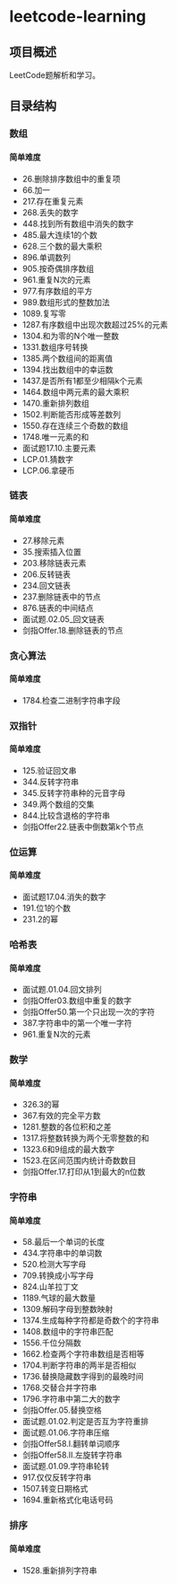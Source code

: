 # leetcode-learning

## 项目概述

LeetCode题解析和学习。

## 目录结构

### 数组
#### 简单难度
- 26.删除排序数组中的重复项
- 66.加一
- 217.存在重复元素
- 268.丢失的数字
- 448.找到所有数组中消失的数字
- 485.最大连续1的个数
- 628.三个数的最大乘积
- 896.单调数列  
- 905.按奇偶排序数组
- 961.重复N次的元素
- 977.有序数组的平方
- 989.数组形式的整数加法
- 1089.复写零
- 1287.有序数组中出现次数超过25%的元素
- 1304.和为零的N个唯一整数
- 1331.数组序号转换
- 1385.两个数组间的距离值
- 1394.找出数组中的幸运数
- 1437.是否所有1都至少相隔k个元素
- 1464.数组中两元素的最大乘积
- 1470.重新排列数组
- 1502.判断能否形成等差数列
- 1550.存在连续三个奇数的数组
- 1748.唯一元素的和
- 面试题17.10.主要元素
- LCP.01.猜数字
- LCP.06.拿硬币


### 链表
#### 简单难度
- 27.移除元素
- 35.搜索插入位置
- 203.移除链表元素
- 206.反转链表
- 234.回文链表
- 237.删除链表中的节点
- 876.链表的中间结点
- 面试题.02.05_回文链表
- 剑指Offer.18.删除链表的节点

### 贪心算法
#### 简单难度
- 1784.检查二进制字符串字段

### 双指针
#### 简单难度
- 125.验证回文串
- 344.反转字符串
- 345.反转字符串种的元音字母
- 349.两个数组的交集
- 844.比较含退格的字符串
- 剑指Offer22.链表中倒数第k个节点


### 位运算
#### 简单难度
- 面试题17.04.消失的数字
- 191.位1的个数
- 231.2的幂


### 哈希表
#### 简单难度
- 面试题.01.04.回文排列
- 剑指Offer03.数组中重复的数字
- 剑指Offer50.第一个只出现一次的字符
- 387.字符串中的第一个唯一字符
- 961.重复N次的元素

### 数学
#### 简单难度
- 326.3的幂
- 367.有效的完全平方数
- 1281.整数的各位积和之差
- 1317.将整数转换为两个无零整数的和
- 1323.6和9组成的最大数字
- 1523.在区间范围内统计奇数数目
- 剑指Offer.17.打印从1到最大的n位数

### 字符串
#### 简单难度
- 58.最后一个单词的长度
- 434.字符串中的单词数
- 520.检测大写字母
- 709.转换成小写字母
- 824.山羊拉丁文
- 1189.气球的最大数量
- 1309.解码字母到整数映射
- 1374.生成每种字符都是奇数个的字符串
- 1408.数组中的字符串匹配
- 1556.千位分隔数
- 1662.检查两个字符串数组是否相等
- 1704.判断字符串的两半是否相似
- 1736.替换隐藏数字得到的最晚时间
- 1768.交替合并字符串
- 1796.字符串中第二大的数字
- 剑指Offer.05.替换空格
- 面试题.01.02.判定是否互为字符重排
- 面试题.01.06.字符串压缩
- 剑指Offer58.I.翻转单词顺序
- 剑指Offer58.II.左旋转字符串
- 面试题.01.09.字符串轮转
- 917.仅仅反转字符串
- 1507.转变日期格式
- 1694.重新格式化电话号码

### 排序
#### 简单难度
- 1528.重新排列字符串
